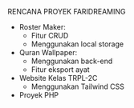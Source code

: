 RENCANA PROYEK FARIDREAMING

- Roster Maker:
  - Fitur CRUD
  - Menggunakan local storage
- Quran Wallpaper:
  - Menggunakan back-end
  - Fitur eksport ayat
- Website Kelas TRPL-2C
  - Menggunakan Tailwind CSS
- Proyek PHP
